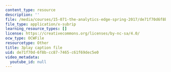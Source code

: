 ```yaml
---
content_type: resource
description: ''
file: /media/courses/15-071-the-analytics-edge-spring-2017/de71f70d6f8bcc877465c61f69dec5e0_YaEufT_7EbU.srt
file_type: application/x-subrip
learning_resource_types: []
license: https://creativecommons.org/licenses/by-nc-sa/4.0/
ocw_type: OCWFile
resourcetype: Other
title: 3play caption file
uid: de71f70d-6f8b-cc87-7465-c61f69dec5e0
video_metadata:
  youtube_id: null
---
```

